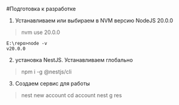 #Подготовка к разработке
1) Устанавливаем или выбираем в NVM версию NodeJS 20.0.0
>nvm use 20.0.0

````
E:\repo>node -v
v20.0.0
```` 
   
2) установка NestJS. Устанавливаем глобально

>npm i -g @nestjs/cli

3) Создаем сервис для работы 
>nest new account
>cd account
>nest g res 

